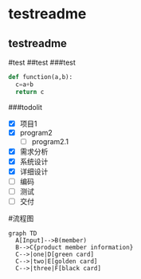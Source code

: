 # testreadme

testreadme
-----
#test
##test
###test

```python
def function(a,b):
  c=a+b
  return c
```

###todolit
- [x] 项目1  
- [x] program2  
  - [ ] program2.1  

- [x] 需求分析
- [x] 系统设计
- [x] 详细设计
- [ ] 编码
- [ ] 测试
- [ ] 交付

#流程图
```
graph TD
  A[Input]-->B(member)
  B-->C{product member information}
  C-->|one|D[green card]
  C-->|two|E[golden card]
  C-->|three|F[black card]
```
